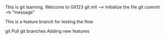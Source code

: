 This is git learning. Welcome to Git123
git init --> Initialize the file
git commit -m "message"

This is a feature branch for testing the flow

git Pull
git branches
Adding new features